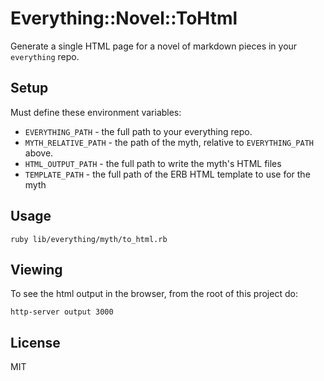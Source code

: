 # Everything::Novel::ToHtml

Generate a single HTML page for a novel of markdown pieces in your
`everything` repo.

## Setup

Must define these environment variables:

- `EVERYTHING_PATH` - the full path to your everything repo.
- `MYTH_RELATIVE_PATH` - the path of the myth, relative
  to `EVERYTHING_PATH` above.
- `HTML_OUTPUT_PATH` - the full path to write the myth's HTML files
- `TEMPLATE_PATH` - the full path of the ERB HTML template to use for the
  myth

## Usage

```
ruby lib/everything/myth/to_html.rb
```

## Viewing

To see the html output in the browser, from the root of this project do:

```
http-server output 3000
```

## License

MIT

